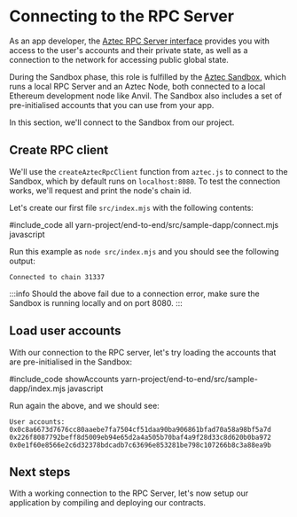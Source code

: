 # Connecting to the RPC Server

As an app developer, the [Aztec RPC Server interface](../api/aztec_rpc.md) provides you with access to the user's accounts and their private state, as well as a connection to the network for accessing public global state.

During the Sandbox phase, this role is fulfilled by the [Aztec Sandbox](../../sandbox/main.md), which runs a local RPC Server and an Aztec Node, both connected to a local Ethereum development node like Anvil. The Sandbox also includes a set of pre-initialised accounts that you can use from your app.

In this section, we'll connect to the Sandbox from our project.

## Create RPC client

We'll use the `createAztecRpcClient` function from `aztec.js` to connect to the Sandbox, which by default runs on `localhost:8080`. To test the connection works, we'll request and print the node's chain id. 

Let's create our first file `src/index.mjs` with the following contents:

#include_code all yarn-project/end-to-end/src/sample-dapp/connect.mjs javascript

Run this example as `node src/index.mjs` and you should see the following output:
```
Connected to chain 31337
```

:::info
Should the above fail due to a connection error, make sure the Sandbox is running locally and on port 8080.
:::

## Load user accounts

With our connection to the RPC server, let's try loading the accounts that are pre-initialised in the Sandbox:

#include_code showAccounts yarn-project/end-to-end/src/sample-dapp/index.mjs javascript

Run again the above, and we should see:

```
User accounts:
0x0c8a6673d7676cc80aaebe7fa7504cf51daa90ba906861bfad70a58a98bf5a7d
0x226f8087792beff8d5009eb94e65d2a4a505b70baf4a9f28d33c8d620b0ba972
0x0e1f60e8566e2c6d32378bdcadb7c63696e853281be798c107266b8c3a88ea9b
```

## Next steps

With a working connection to the RPC Server, let's now setup our application by compiling and deploying our contracts.